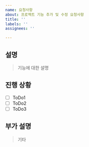 ```yaml
---
name: 요청사항
about: 프로젝트 기능 추가 및 수정 요청사항
title: ''
labels: ''
assignees: ''

---
```


## 설명
> 기능에 대한 설명

## 진행 상황
- [   ] ToDo1
- [   ] ToDo2
- [   ] ToDo3

## 부가 설명
> 기타
